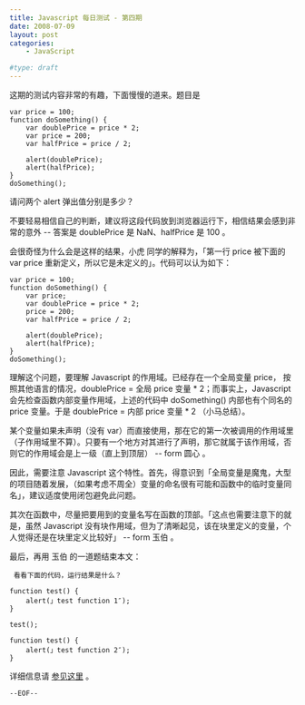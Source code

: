 ```yaml
---
title: Javascript 每日测试 - 第四期
date: 2008-07-09
layout: post
categories:
    - JavaScript

#type: draft
---
```


这期的测试内容非常的有趣，下面慢慢的道来。题目是

```
var price = 100;
function doSomething() {
    var doublePrice = price * 2;
    var price = 200;
    var halfPrice = price / 2;

    alert(doublePrice);
    alert(halfPrice);
}
doSomething();
```

请问两个 alert 弹出值分别是多少？

不要轻易相信自己的判断，建议将这段代码放到浏览器运行下，相信结果会感到非常的意外 -- 答案是 doublePrice 是 NaN、halfPrice 是 100 。

会很奇怪为什么会是这样的结果，小虎 同学的解释为，「第一行 price 被下面的 var price 重新定义，所以它是未定义的」。代码可以认为如下：

```
var price = 100;
function doSomething() {
    var price;
    var doublePrice = price * 2;
    price = 200;
    var halfPrice = price / 2;

    alert(doublePrice);
    alert(halfPrice);
}
doSomething();
```

理解这个问题，要理解 Javascript 的作用域。已经存在一个全局变量 price， 按照其他语言的情况，doublePrice = 全局 price 变量 * 2；而事实上，Javascript 会先检查函数内部变量作用域，上述的代码中 doSomething() 内部也有个同名的 price 变量。于是 doublePrice = 内部 price 变量 * 2 （小马总结）。

某个变量如果未声明（没有 var）而直接使用，那在它的第一次被调用的作用域里（子作用域里不算）。只要有一个地方对其进行了声明，那它就属于该作用域，否则它的作用域会是上一级（直上到顶层） -- form 圆心 。

因此，需要注意 Javascript 这个特性。首先，得意识到「全局变量是魔鬼，大型的项目随着发展，（如果考虑不周全）变量的命名很有可能和函数中的临时变量同名」，建议适度使用闭包避免此问题。

其次在函数中，尽量把要用到的变量名写在函数的顶部。「这点也需要注意下的就是，虽然 Javascript 没有块作用域，但为了清晰起见，该在块里定义的变量，个人觉得还是在块里定义比较好」 -- form 玉伯 。

最后，再用 玉伯 的一道题结束本文：

```
 看看下面的代码，运行结果是什么？

function test() {
    alert(」test function 1″);
}

test();

function test() {
    alert(」test function 2″);
}
```

详细信息请 [参见这里](http://lifesinger.org/blog/?p=27) 。

`--EOF--`
